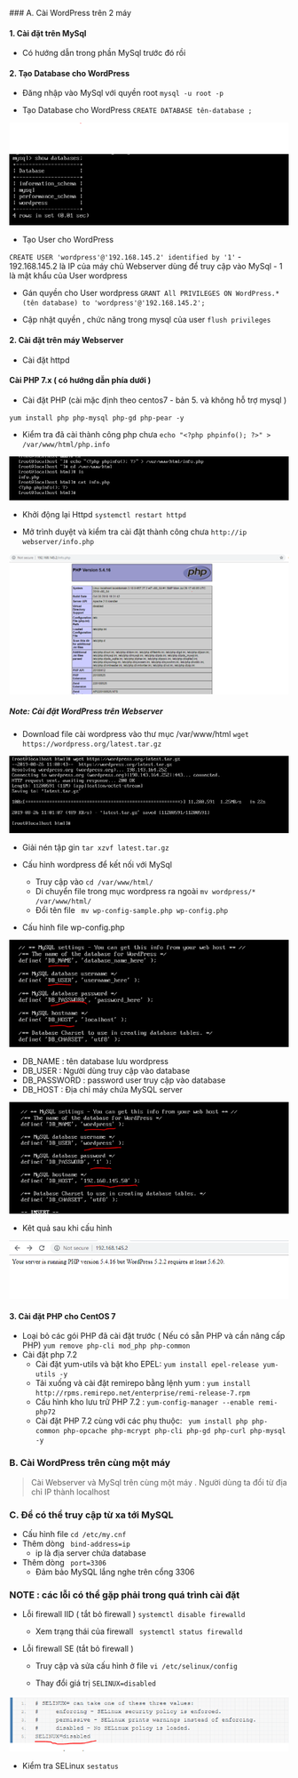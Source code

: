 ﻿﻿﻿﻿﻿### A. Cài WordPress trên 2 máy
#### 1. Cài đặt trên MySql 
- Có hướng dẫn trong phần MySql trước đó rồi 
#### 2. Tạo Database cho WordPress 
- Đăng nhập vào MySql với quyền root 
` mysql -u root -p `

- Tạo Database cho WordPress 
` CREATE DATABASE tên-database ; `

![](../images/1.png)

- Tạo User cho WordPress

` CREATE USER 'wordpress'@'192.168.145.2' identified by '1' `
	- 192.168.145.2 là IP của máy chủ Webserver dùng để truy cập vào MySql 
	- 1 là mật khẩu của User wordpress
- Gán quyền cho User wordpress
` GRANT All PRIVILEGES ON WordPress.* (tên database) to 'wordpress'@'192.168.145.2'; `

- Cập nhật quyền , chức năng trong mysql của user 
` flush privileges ` 

#### 2. Cài đặt trên máy Webserver 
- Cài đặt httpd 
#### Cài PHP 7.x ( có hướng dẫn phía dưới )
- Cài đặt PHP (cài mặc định theo centos7 - bản 5. và không hỗ trợ mysql )

` yum install php php-mysql php-gd php-pear -y `

- Kiểm tra đã cài thành công php chưa 
` echo "<?php phpinfo(); ?>" > /var/www/html/php.info `

![](../images/2.png)


- Khởi động lại Httpd 
` systemctl restart httpd ` 

- Mở trình duyệt và kiểm tra cài đặt thành công chưa 
` http://ip webserver/info.php `


![](../images/3.png)

##### Note: Cài đặt WordPress trên Webserver 

- Download file cài wordpress vào thư mục /var/www/html
` wget https://wordpress.org/latest.tar.gz `


![](../images/4.png)

- Giải nén tập gin 
` tar xzvf latest.tar.gz `

- Cấu hình wordpress để kết nối với MySql 
	- Truy cập vào `cd /var/www/html/`
	- Di chuyển file trong mục wordpress ra ngoài  `mv wordpress/* /var/www/html/` 
	- Đổi tên file ` mv wp-config-sample.php wp-config.php` 

- Cấu hình file wp-config.php 


![](../images/5.png)


- DB_NAME : tên database lưu wordpress
- DB_USER : Người dùng truy cập vào database 
- DB_PASSWORD : password user truy cập vào database
- DB_HOST : Địa chỉ máy chứa MySQL server 


![](../images/6.png) 

- Kêt quả sau khi cấu hình 


![](../images/7.png) 

#### 3. Cài đặt PHP cho CentOS 7
- Loại bỏ các gói PHP đã cài đặt trước ( Nếu có sẵn PHP và cần nâng cấp PHP) 
` yum remove php-cli mod_php php-common `
- Cài đặt php 7.2
	- Cài đặt yum-utils và bật kho EPEL:  `yum install epel-release yum-utils -y`
	- Tải xuống và cài đặt remirepo bằng lệnh yum : `yum install http://rpms.remirepo.net/enterprise/remi-release-7.rpm`
	- Cấu hình kho lưu trữ PHP 7.2 : ` yum-config-manager --enable remi-php72 `
	- Cài đặt PHP 7.2 cùng với các phụ thuộc: ` yum install php php-common php-opcache php-mcrypt php-cli php-gd php-curl php-mysql -y`    

### B. Cài WordPress trên cùng một máy
> Cài Webserver và MySql trên cùng một máy . Người dùng ta đổi từ địa chỉ IP thành localhost

### C. Để có thể truy cập từ xa tới MySQL 
- Cấu hình file ` cd /etc/my.cnf ` 
- Thêm dòng  ` bind-address=ip` 
  - ip là địa server chứa database 
- Thêm dòng ` port=3306`
  - Đảm bảo MySQL lắng nghe trên cổng 3306 

### NOTE : các lỗi có thể gặp phải trong quá trình cài đặt
- Lỗi firewall IID ( tắt bỏ firewall )
` systemctl disable firewalld `
  - Xem trạng thái của firewall
` systemctl status firewalld`

- Lỗi firewall SE (tắt bỏ firewall )
  - Truy cập và sửa cấu hình ở file 
  ` vi /etc/selinux/config `

  - Thay đổi giá trị `SELINUX=disabled `


 ![](../images/8.png)


  - Kiểm tra SELinux
 ` sestatus `























